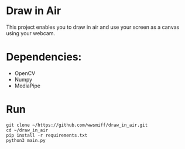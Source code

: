 # Draw in Air
This project enables you to draw in air and use your screen as a canvas using your webcam.

# Dependencies:
- OpenCV
- Numpy
- MediaPipe

# Run
```
git clone ~/https://github.com/wwsmiff/draw_in_air.git
cd ~/draw_in_air
pip install -r requirements.txt
python3 main.py
```
